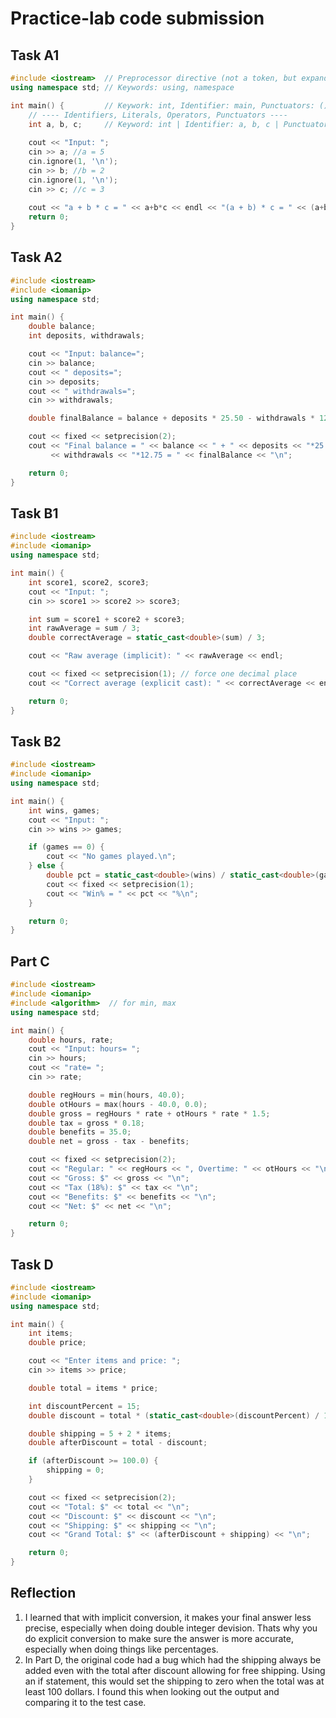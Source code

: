 # Practice-lab code submission
## Task A1
```C++
#include <iostream>  // Preprocessor directive (not a token, but expands before tokens)
using namespace std; // Keywords: using, namespace

int main() {         // Keywork: int, Identifier: main, Punctuators: ()
    // ---- Identifiers, Literals, Operators, Punctuators ----
    int a, b, c;     // Keyword: int | Identifier: a, b, c | Punctuator: ;
    
    cout << "Input: ";
    cin >> a; //a = 5
    cin.ignore(1, '\n');
    cin >> b; //b = 2
    cin.ignore(1, '\n');
    cin >> c; //c = 3
    
    cout << "a + b * c = " << a+b*c << endl << "(a + b) * c = " << (a+b)*c << endl << "a / b * c = " << a/b*c << endl << "a / (b * c) = " << a/(b*c) << endl;
    return 0;
}
```
## Task A2
```C++
#include <iostream>
#include <iomanip>
using namespace std;

int main() {
    double balance;
    int deposits, withdrawals;

    cout << "Input: balance=";
    cin >> balance;
    cout << " deposits=";
    cin >> deposits;
    cout << " withdrawals=";
    cin >> withdrawals;

    double finalBalance = balance + deposits * 25.50 - withdrawals * 12.75;

    cout << fixed << setprecision(2);
    cout << "Final balance = " << balance << " + " << deposits << "*25.50 - "
         << withdrawals << "*12.75 = " << finalBalance << "\n";

    return 0;
}
```
## Task B1
```C++
#include <iostream>
#include <iomanip>
using namespace std;

int main() {
    int score1, score2, score3;
    cout << "Input: ";
    cin >> score1 >> score2 >> score3;

    int sum = score1 + score2 + score3;
    int rawAverage = sum / 3;
    double correctAverage = static_cast<double>(sum) / 3;

    cout << "Raw average (implicit): " << rawAverage << endl;

    cout << fixed << setprecision(1); // force one decimal place
    cout << "Correct average (explicit cast): " << correctAverage << endl;

    return 0;
}
```
## Task B2
```C++
#include <iostream>
#include <iomanip>
using namespace std;

int main() {
    int wins, games;
    cout << "Input: ";
    cin >> wins >> games;

    if (games == 0) {
        cout << "No games played.\n";
    } else {
        double pct = static_cast<double>(wins) / static_cast<double>(games) * 100.0;
        cout << fixed << setprecision(1);
        cout << "Win% = " << pct << "%\n";
    }

    return 0;
}
```
## Part C
```C++
#include <iostream>
#include <iomanip>
#include <algorithm>  // for min, max
using namespace std;

int main() {
    double hours, rate;
    cout << "Input: hours= ";
    cin >> hours;
    cout << "rate= ";
    cin >> rate;

    double regHours = min(hours, 40.0);
    double otHours = max(hours - 40.0, 0.0);
    double gross = regHours * rate + otHours * rate * 1.5;
    double tax = gross * 0.18;
    double benefits = 35.0;
    double net = gross - tax - benefits;

    cout << fixed << setprecision(2);
    cout << "Regular: " << regHours << ", Overtime: " << otHours << "\n";
    cout << "Gross: $" << gross << "\n";
    cout << "Tax (18%): $" << tax << "\n";
    cout << "Benefits: $" << benefits << "\n";
    cout << "Net: $" << net << "\n";

    return 0;
}
```
## Task D
```C++
#include <iostream>
#include <iomanip>
using namespace std;

int main() {
    int items;
    double price;

    cout << "Enter items and price: ";
    cin >> items >> price;

    double total = items * price;

    int discountPercent = 15;
    double discount = total * (static_cast<double>(discountPercent) / 100.0);

    double shipping = 5 + 2 * items;
    double afterDiscount = total - discount;

    if (afterDiscount >= 100.0) {
        shipping = 0;
    }

    cout << fixed << setprecision(2);
    cout << "Total: $" << total << "\n";
    cout << "Discount: $" << discount << "\n";
    cout << "Shipping: $" << shipping << "\n";
    cout << "Grand Total: $" << (afterDiscount + shipping) << "\n";

    return 0;
}
```
## Reflection
1. I learned that with implicit conversion, it makes your final answer less precise, especially when doing double integer devision. Thats why you do explicit conversion to make sure the answer is more accurate, especially when doing things like percentages.
2. In Part D, the original code had a bug which had the shipping always be added even with the total after discount allowing for free shipping. Using an if statement, this would set the shipping to zero when the total was at least 100 dollars. I found this when looking out the output and comparing it to the test case.
